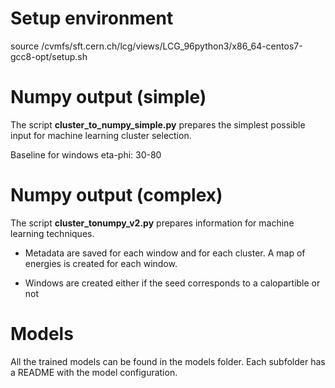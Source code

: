 # Setup environment
source /cvmfs/sft.cern.ch/lcg/views/LCG_96python3/x86_64-centos7-gcc8-opt/setup.sh


# Numpy output (simple)
The script **cluster_to_numpy_simple.py** prepares the simplest possible input for machine learning cluster selection. 

Baseline for windows eta-phi: 30-80

# Numpy output (complex)

The script **cluster_tonumpy_v2.py** prepares information for machine learning techniques. 

* Metadata are saved for each window and for each cluster. A map of energies is created for each window. 

* Windows are created either if the seed corresponds to a calopartible or not

# Models

All the trained models can be found in the models folder. Each subfolder has a README with the model configuration. 